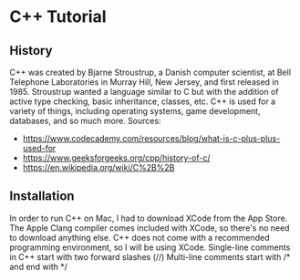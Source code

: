 # C++ Tutorial
## History
C++ was created by Bjarne Stroustrup, a Danish computer scientist, at Bell Telephone Laboratories in Murray Hill, New Jersey, and first released in 1985. Stroustrup wanted a language similar to C but with the addition of active type checking, basic inheritance, classes, etc. C++ is used for a variety of things, including operating systems, game development, databases, and so much more. 
Sources: 
- https://www.codecademy.com/resources/blog/what-is-c-plus-plus-used-for
- https://www.geeksforgeeks.org/cpp/history-of-c/
- https://en.wikipedia.org/wiki/C%2B%2B

## Installation 
In order to run C++ on Mac, I had to download XCode from the App Store. The Apple Clang compiler comes included with XCode, so there's no need to download anything else. C++ does not come with a recommended programming environment, so I will be using XCode. 
Single-line comments in C++ start with two forward slashes (//)
Multi-line comments start with /* and end with */
